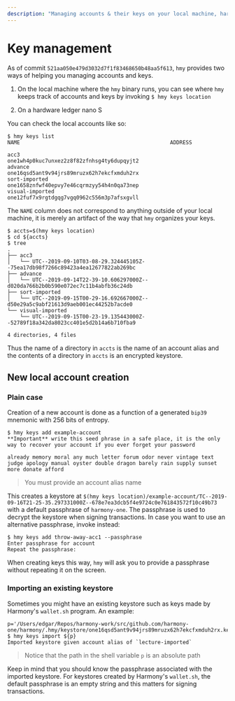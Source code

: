 ```yaml
---
description: "Managing accounts & their keys on your local machine, hardware wallets"
---
```


# Key management

As of commit `521aa050e479d3032d7f1f83468650b48aa5f613`, `hmy` provides two ways of helping you managing accounts and keys.

1. On the local machine where the `hmy` binary runs, you can see where `hmy` keeps track of accounts
   and keys by invoking `$ hmy keys location`

2. On a hardware ledger nano S

You can check the local accounts like so:

```text
$ hmy keys list
NAME                                                ADDRESS

acc3                                                one1wh4p0kuc7unxez2z8f82zfnhsg4ty6dupqyjt2
advance                                             one16qsd5ant9v94jrs89mruzx62h7ekcfxmduh2rx
sort-imported                                       one1658znfwf40epvy7e46cqrmzyy54h4n0qa73nep
visual-imported                                     one12fuf7x9rgtdgqg7vgq0962c556m3p7afsxgvll
```

The `NAME` column does not correspond to anything outside of your local machine, it is merely an artifact of the way that `hmy` organizes your keys.

```text
$ accts=$(hmy keys location)
$ cd ${accts}
$ tree
.
├── acc3
│   └── UTC--2019-09-10T03-08-29.324445105Z--75ea17db98f7266c89423a4ea12677822ab269bc
├── advance
│   └── UTC--2019-09-14T22-39-10.606297000Z--d020da766b2b0b590e072ec7c11b4abfb36c24db
├── sort-imported
│   └── UTC--2019-09-15T00-29-16.692667000Z--d50e29a5c9abf21613d9aeb001ec44252b7acde0
└── visual-imported
    └── UTC--2019-09-15T00-23-19.135443000Z--52789f18a342da8023cc401e5d2b14a6b710fba9

4 directories, 4 files
```

Thus the name of a directory in `accts` is the name of an account alias and the contents of a directory in `accts` is an encrypted keystore.

## New local account creation

### Plain case

Creation of a new account is done as a function of a generated `bip39` mnemonic with 256 bits of entropy.

```text
$ hmy keys add example-account
**Important** write this seed phrase in a safe place, it is the only way to recover your account if you ever forget your password

already memory moral any much letter forum odor never vintage text judge apology manual oyster double dragon barely rain supply sunset more donate afford
```

> You must provide an account alias name

This creates a keystore at `$(hmy keys location)/example-account/TC--2019-09-16T21-25-35.297331000Z--678e7ea3dcb5f4e9724c0e761843572f10c49b73`
with a default passphrase of `harmony-one`. The passphrase is used to decrypt the keystore when
signing transactions. In case you want to use an alternative passphrase, invoke instead:

```shell
$ hmy keys add throw-away-acc1 --passphrase
Enter passphrase for account
Repeat the passphrase:
```

When creating keys this way, `hmy` will ask you to provide a passphrase without repeating it on the
screen.

### Importing an existing keystore

Sometimes you might have an existing keystore such as keys made by Harmony's `wallet.sh` program. An
example:

```shell
p='/Users/edgar/Repos/harmony-work/src/github.com/harmony-one/harmony/.hmy/keystore/one16qsd5ant9v94jrs89mruzx62h7ekcfxmduh2rx.key'
$ hmy keys import ${p}
Imported keystore given account alias of `lecture-imported`
```

> Notice that the path in the shell variable `p` is an absolute path

Keep in mind that you should know the passphrase associated with the imported keystore. For
keystores created by Harmony's `wallet.sh`, the default passphrase is an empty string and this
matters for signing transactions.
